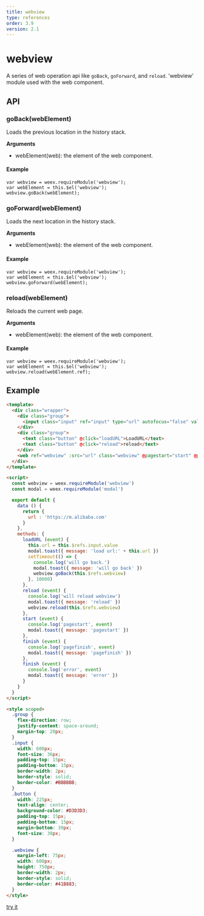 ```yaml
---
title: webview
type: references
order: 3.9
version: 2.1
---
```


# webview

A series of web operation api like `goBack`, `goForward`, and `reload`. 'webview' module used with the web component.

## API

### goBack(webElement)

Loads the previous location in the history stack.

**Arguments**

* webElement(web): the element of the web component.

#### Example

```
var webview = weex.requireModule('webview');
var webElement = this.$el('webview');
webview.goBack(webElement);
```

### goForward(webElement)

Loads the next location in the history stack.

**Arguments**

* webElement(web): the element of the web component.

#### Example

```
var webview = weex.requireModule('webview');
var webElement = this.$el('webview');
webview.goForward(webElement);
```

### reload(webElement)

Reloads the current web page.

**Arguments**

* webElement(web): the element of the web component.

#### Example

```
var webview = weex.requireModule('webview');
var webElement = this.$el('webview');
webview.reload(webElement.ref);
```

## Example

```html
<template>
  <div class="wrapper">
    <div class="group">
      <input class="input" ref="input" type="url" autofocus="false" value="https://m.taobao.com"></input>
    </div>
    <div class="group">
      <text class="button" @click="loadURL">LoadURL</text>
      <text class="button" @click="reload">reload</text>
    </div>
    <web ref="webview" :src="url" class="webview" @pagestart="start" @pagefinish="finish" @error="error"></web>
  </div>
</template>

<script>
  const webview = weex.requireModule('webview')
  const modal = weex.requireModule('modal')

  export default {
    data () {
      return {
        url : 'https://m.alibaba.com'
      }
    },
    methods: {
      loadURL (event) {
        this.url = this.$refs.input.value
        modal.toast({ message: 'load url:' + this.url })
        setTimeout(() => {
          console.log('will go back.')
          modal.toast({ message: 'will go back' })
          webview.goBack(this.$refs.webview)
        }, 10000)
      },
      reload (event) {
        console.log('will reload webview')
        modal.toast({ message: 'reload' })
        webview.reload(this.$refs.webview)
      },
      start (event) {
        console.log('pagestart', event)
        modal.toast({ message: 'pagestart' })
      },
      finish (event) {
        console.log('pagefinish', event)
        modal.toast({ message: 'pagefinish' })
      },
      finish (event) {
        console.log('error', event)
        modal.toast({ message: 'error' })
      }
    }
  }
</script>

<style scoped>
  .group {
    flex-direction: row;
    justify-content: space-around;
    margin-top: 20px;
  }
  .input {
    width: 600px;
    font-size: 36px;
    padding-top: 15px;
    padding-bottom: 15px;
    border-width: 2px;
    border-style: solid;
    border-color: #BBBBBB;
  }
  .button {
    width: 225px;
    text-align: center;
    background-color: #D3D3D3;
    padding-top: 15px;
    padding-bottom: 15px;
    margin-bottom: 30px;
    font-size: 30px;
  }

  .webview {
    margin-left: 75px;
    width: 600px;
    height: 750px;
    border-width: 2px;
    border-style: solid;
    border-color: #41B883;
  }
</style>
```

[try it](http://dotwe.org/vue/154c7fa8ac13e87ff4e7bf9862147d50)